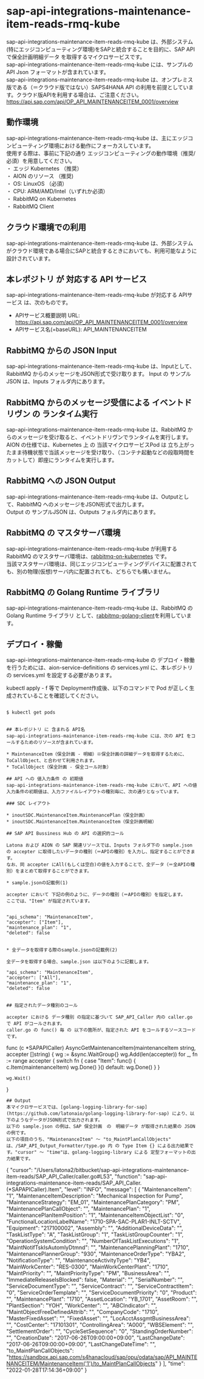 # sap-api-integrations-maintenance-item-reads-rmq-kube 
sap-api-integrations-maintenance-item-reads-rmq-kube は、外部システム(特にエッジコンピューティング環境)をSAPと統合することを目的に、SAP API で保全計画明細データ を取得するマイクロサービスです。    
sap-api-integrations-maintenance-item-reads-rmq-kube には、サンプルのAPI Json フォーマットが含まれています。   
sap-api-integrations-maintenance-item-reads-rmq-kube は、オンプレミス版である（＝クラウド版ではない）SAPS4HANA API の利用を前提としています。クラウド版APIを利用する場合は、ご注意ください。   
https://api.sap.com/api/OP_API_MAINTENANCEITEM_0001/overview  

## 動作環境  
sap-api-integrations-maintenance-item-reads-rmq-kube は、主にエッジコンピューティング環境における動作にフォーカスしています。  
使用する際は、事前に下記の通り エッジコンピューティングの動作環境（推奨/必須）を用意してください。  
・ エッジ Kubernetes （推奨）    
・ AION のリソース （推奨)    
・ OS: LinuxOS （必須）    
・ CPU: ARM/AMD/Intel（いずれか必須）   
・ RabbitMQ on Kubernetes  
・ RabbitMQ Client     

## クラウド環境での利用
sap-api-integrations-maintenance-item-reads-rmq-kube は、外部システムがクラウド環境である場合にSAPと統合するときにおいても、利用可能なように設計されています。 

## 本レポジトリ が 対応する API サービス
sap-api-integrations-maintenance-item-reads-rmq-kube が対応する APIサービス は、次のものです。

* APIサービス概要説明 URL: https://api.sap.com/api/OP_API_MAINTENANCEITEM_0001/overview   
* APIサービス名(=baseURL): API_MAINTENANCEITEM  

## RabbitMQ からの JSON Input

sap-api-integrations-maintenance-item-reads-rmq-kube は、Inputとして、RabbitMQ からのメッセージをJSON形式で受け取ります。 
Input の サンプルJSON は、Inputs フォルダ内にあります。  

## RabbitMQ からのメッセージ受信による イベントドリヴン の ランタイム実行

sap-api-integrations-maintenance-item-reads-rmq-kube は、RabbitMQ からのメッセージを受け取ると、イベントドリヴンでランタイムを実行します。  
AION の仕様では、Kubernetes 上 の 当該マイクロサービスPod は 立ち上がったまま待機状態で当該メッセージを受け取り、（コンテナ起動などの段取時間をカットして）即座にランタイムを実行します。　

## RabbitMQ への JSON Output

sap-api-integrations-maintenance-item-reads-rmq-kube は、Outputとして、RabbitMQ へのメッセージをJSON形式で出力します。  
Output の サンプルJSON は、Outputs フォルダ内にあります。  

## RabbitMQ の マスタサーバ環境

sap-api-integrations-maintenance-item-reads-rmq-kube が利用する RabbitMQ のマスタサーバ環境は、[rabbitmq-on-kubernetes](https://github.com/latonaio/rabbitmq-on-kubernetes) です。  
当該マスタサーバ環境は、同じエッジコンピューティングデバイスに配置されても、別の物理(仮想)サーバ内に配置されても、どちらでも構いません。

## RabbitMQ の Golang Runtime ライブラリ
sap-api-integrations-maintenance-item-reads-rmq-kube は、RabbitMQ の Golang Runtime ライブラリ として、[rabbitmq-golang-client](https://github.com/latonaio/rabbitmq-golang-client)を利用しています。

## デプロイ・稼働
sap-api-integrations-maintenance-item-reads-rmq-kube の デプロイ・稼働 を行うためには、aion-service-definitions の services.yml に、本レポジトリの services.yml を設定する必要があります。

kubectl apply - f 等で Deployment作成後、以下のコマンドで Pod が正しく生成されていることを確認してください。
```

$ kubectl get pods


## 本レポジトリ に 含まれる API名
sap-api-integrations-maintenance-item-reads-rmq-kube には、次の API をコールするためのリソースが含まれています。  

* MaintenanceItem（保全計画 - 明細）※保全計画の詳細データを取得するために、ToCallObject、と合わせて利用されます。
* ToCallObject（保全計画 - 保全コール対象）

## API への 値入力条件 の 初期値
sap-api-integrations-maintenance-item-reads-rmq-kube において、API への値入力条件の初期値は、入力ファイルレイアウトの種別毎に、次の通りとなっています。  

### SDC レイアウト

* inoutSDC.MaintenanceItem.MaintenancePlan（保全計画）
* inoutSDC.MaintenanceItem.MaintenanceItem（保全計画明細）

## SAP API Bussiness Hub の API の選択的コール

Latona および AION の SAP 関連リソースでは、Inputs フォルダ下の sample.json の accepter に取得したいデータの種別（＝APIの種別）を入力し、指定することができます。  
なお、同 accepter にAll(もしくは空白)の値を入力することで、全データ（＝全APIの種別）をまとめて取得することができます。  

* sample.jsonの記載例(1)  

accepter において 下記の例のように、データの種別（＝APIの種別）を指定します。  
ここでは、"Item" が指定されています。    
  
```
	"api_schema": "MaintenanceItem",
	"accepter": ["Item"],
	"maintenance_plan": "1",
	"deleted": false
```
  
* 全データを取得する際のsample.jsonの記載例(2)  

全データを取得する場合、sample.json は以下のように記載します。  

```
	"api_schema": "MaintenanceItem",
	"accepter": ["All"],
	"maintenance_plan": "1",
	"deleted": false
```

## 指定されたデータ種別のコール

accepter における データ種別 の指定に基づいて SAP_API_Caller 内の caller.go で API がコールされます。  
caller.go の func() 毎 の 以下の箇所が、指定された API をコールするソースコードです。  

```
func (c *SAPAPICaller) AsyncGetMaintenanceItem(maintenanceItem string, accepter []string) {
	wg := &sync.WaitGroup{}
	wg.Add(len(accepter))
	for _, fn := range accepter {
		switch fn {
		case "Item":
			func() {
				c.Item(maintenanceItem)
				wg.Done()
			}()
		default:
			wg.Done()
		}
	}

	wg.Wait()
}
```
## Output  
本マイクロサービスでは、[golang-logging-library-for-sap](https://github.com/latonaio/golang-logging-library-for-sap) により、以下のようなデータがJSON形式で出力されます。  
以下の sample.json の例は、SAP 保全計画　の　明細データ が取得された結果の JSON の例です。  
以下の項目のうち、"MaintenanceItem" ～ "to_MaintPlanCallObjects" は、/SAP_API_Output_Formatter/type.go 内 の Type Item {} による出力結果です。"cursor" ～ "time"は、golang-logging-library による 定型フォーマットの出力結果です。  

```
{
	"cursor": "/Users/latona2/bitbucket/sap-api-integrations-maintenance-item-reads/SAP_API_Caller/caller.go#L53",
	"function": "sap-api-integrations-maintenance-item-reads/SAP_API_Caller.(*SAPAPICaller).Item",
	"level": "INFO",
	"message": [
		{
			"MaintenanceItem": "1",
			"MaintenanceItemDescription": "Mechanical Inspection for Pump",
			"MaintenanceStrategy": "EM_01",
			"MaintenancePlanCategory": "PM",
			"MaintenancePlanCallObject": "",
			"MaintenancePlan": "1",
			"MaintenancePlanItemPosition": "1",
			"MaintenanceItemObjectList": "0",
			"FunctionalLocationLabelName": "1710-SPA-SAC-PLAR1-INLT-SCTV",
			"Equipment": "217100002",
			"Assembly": "",
			"AdditionalDeviceData": "",
			"TaskListType": "A",
			"TaskListGroup": "1",
			"TaskListGroupCounter": "1",
			"OperationSystemCondition": "",
			"NumberOfTaskListExecutions": "1",
			"MaintNotifTskIsAutomlyDtmnd": "",
			"MaintenancePlanningPlant": "1710",
			"MaintenancePlannerGroup": "930",
			"MaintenanceOrderType": "YBA2",
			"NotificationType": "",
			"MaintenanceActivityType": "YB4",
			"MainWorkCenter": "RES-0300",
			"MainWorkCenterPlant": "1710",
			"MaintPriority": "",
			"MaintPriorityType": "PM",
			"BusinessArea": "",
			"ImmediateReleaseIsBlocked": false,
			"Material": "",
			"SerialNumber": "",
			"ServiceDocumentType": "",
			"ServiceContract": "",
			"ServiceContractItem": "0",
			"ServiceOrderTemplate": "",
			"ServiceDocumentPriority": "0",
			"Product": "",
			"MaintenancePlant": "1710",
			"AssetLocation": "YB_1701",
			"AssetRoom": "",
			"PlantSection": "YOH",
			"WorkCenter": "",
			"ABCIndicator": "",
			"MaintObjectFreeDefinedAttrib": "",
			"CompanyCode": "1710",
			"MasterFixedAsset": "",
			"FixedAsset": "",
			"LocAcctAssgmtBusinessArea": "",
			"CostCenter": "17101301",
			"ControllingArea": "A000",
			"WBSElement": "",
			"SettlementOrder": "",
			"CycleSetSequence": "0",
			"StandingOrderNumber": "",
			"CreationDate": "2017-06-26T09:00:00+09:00",
			"LastChangeDate": "2017-06-26T09:00:00+09:00",
			"LastChangeDateTime": "",
			"to_MaintPlanCallObjects": "https://sandbox.api.sap.com/s4hanacloud/sap/opu/odata/sap/API_MAINTENANCEITEM/MaintenanceItem('1')/to_MaintPlanCallObjects"
		}
	],
	"time": "2022-01-28T17:14:36+09:00"
}
```
